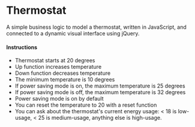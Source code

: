 # Thermostat

A simple business logic to model a thermostat, written in JavaScript, and connected to a dynamic visual interface using jQuery.

#### Instructions

- Thermostat starts at 20 degrees
- Up function increases temperature
- Down function decreases temperature
- The minimum temperature is 10 degrees
- If power saving mode is on, the maximum temperature is 25 degrees
- If power saving mode is off, the maximum temperature is 32 degrees
- Power saving mode is on by default
- You can reset the temperature to 20 with a reset function
- You can ask about the thermostat's current energy usage: < 18 is low-usage, < 25 is medium-usage, anything else is high-usage.